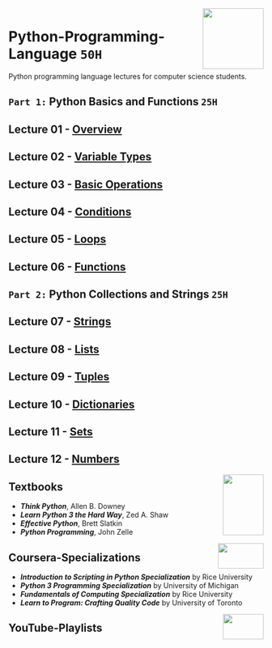 <img align="right" width="120" height="120" src="https://github.com/cs-MohamedAyman/Computer-Science-Textbooks/blob/master/logos/python.jpg">

# Python-Programming-Language `50H`
Python programming language lectures for computer science students.

## `Part 1:` Python Basics and Functions `25H`

## Lecture 01 - [Overview](https://github.com/cs-MohamedAyman/Python-Programming-Language/tree/master/Lecture-01-Overview)

## Lecture 02 - [Variable Types](https://github.com/cs-MohamedAyman/Python-Programming-Language/tree/master/Lecture-02-Variable-Types)

## Lecture 03 - [Basic Operations](https://github.com/cs-MohamedAyman/Python-Programming-Language/tree/master/Lecture-03-Basic-Operations)

## Lecture 04 - [Conditions](https://github.com/cs-MohamedAyman/Python-Programming-Language/tree/master/Lecture-04-Conditions)

## Lecture 05 - [Loops](https://github.com/cs-MohamedAyman/Python-Programming-Language/tree/master/Lecture-05-Loops)

## Lecture 06 - [Functions](https://github.com/cs-MohamedAyman/Python-Programming-Language/tree/master/Lecture-06-Functions)

## `Part 2:` Python Collections and Strings `25H`

## Lecture 07 - [Strings](https://github.com/cs-MohamedAyman/Python-Programming-Language/tree/master/Lecture-07-Strings)

## Lecture 08 - [Lists](https://github.com/cs-MohamedAyman/Python-Programming-Language/tree/master/Lecture-08-Lists)

## Lecture 09 - [Tuples](https://github.com/cs-MohamedAyman/Python-Programming-Language/tree/master/Lecture-09-Tuples)

## Lecture 10 - [Dictionaries](https://github.com/cs-MohamedAyman/Python-Programming-Language/tree/master/Lecture-10-Dictionaries)

## Lecture 11 - [Sets](https://github.com/cs-MohamedAyman/Python-Programming-Language/tree/master/Lecture-11-Sets)

## Lecture 12 - [Numbers](https://github.com/cs-MohamedAyman/Python-Programming-Language/tree/master/Lecture-12-Numbers)

<img align="right" width="80" height="120" src="https://github.com/cs-MohamedAyman/Computer-Science-Textbooks/blob/master/logos/textbooks.jpg">

## Textbooks

* ***Think Python***, Allen B. Downey
* ***Learn Python 3 the Hard Way***, Zed A. Shaw
* ***Effective Python***, Brett Slatkin
* ***Python Programming***, John Zelle

<img align="right" width="90" height="50" src="https://github.com/cs-MohamedAyman/Coursera-Specializations/blob/master/organizations-logos/coursera.jpg">

## Coursera-Specializations

* ***Introduction to Scripting in Python Specialization*** by Rice University
* ***Python 3 Programming Specialization*** by University of Michigan
* ***Fundamentals of Computing Specialization*** by Rice University
* ***Learn to Program: Crafting Quality Code*** by University of Toronto

<img align="right" width="80" height="50" src="https://github.com/cs-MohamedAyman/YouTube-Playlists/blob/master/organizations-logos/youtube.jpg">

## YouTube-Playlists
